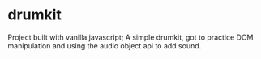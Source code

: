 # drumkit
 Project built with vanilla javascript; A simple drumkit, got to practice DOM manipulation and using the audio object api to add sound.
